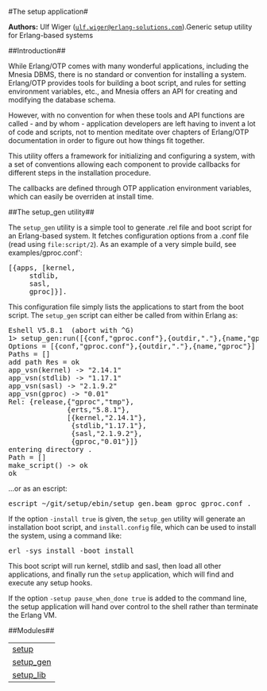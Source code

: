 

#The setup application#


__Authors:__ Ulf Wiger ([`ulf.wiger@erlang-solutions.com`](mailto:ulf.wiger@erlang-solutions.com)).Generic setup utility for Erlang-based systems


##Introduction##




While Erlang/OTP comes with many wonderful applications, including the 
Mnesia DBMS, there is no standard or convention for installing a 
system. Erlang/OTP provides tools for building a boot script, and rules
for setting environment variables, etc., and Mnesia offers an API for 
creating and modifying the database schema.



However, with no convention for when these tools and API functions 
are called - and by whom - application developers are left having to 
invent a lot of code and scripts, not to mention meditate over chapters
of Erlang/OTP documentation in order to figure out how things fit 
together.



This utility offers a framework for initializing and configuring a
system, with a set of conventions allowing each component to provide 
callbacks for different steps in the installation procedure.



The callbacks are defined through OTP application environment variables,
which can easily be overriden at install time.



##The setup_gen utility##




The `setup_gen` utility is a simple tool to generate .rel file and 
boot script for an Erlang-based system. It fetches configuration options
from a .conf file (read using `file:script/2`). As an example of a very
simple build, see examples/gproc.conf':

<pre>
[{apps, [kernel,
	 stdlib,
	 sasl,
	 gproc]}].
</pre>



This configuration file simply lists the applications to start from the
boot script. The `setup_gen` script can either be called from within 
Erlang as:

<pre>
Eshell V5.8.1  (abort with ^G)
1> setup_gen:run([{conf,"gproc.conf"},{outdir,"."},{name,"gproc"}]).
Options = [{conf,"gproc.conf"},{outdir,"."},{name,"gproc"}]
Paths = []
add path Res = ok
app_vsn(kernel) -> "2.14.1"
app_vsn(stdlib) -> "1.17.1"
app_vsn(sasl) -> "2.1.9.2"
app_vsn(gproc) -> "0.01"
Rel: {release,{"gproc","tmp"},
              {erts,"5.8.1"},
              [{kernel,"2.14.1"},
               {stdlib,"1.17.1"},
               {sasl,"2.1.9.2"},
               {gproc,"0.01"}]}
entering directory .
Path = []
make_script() -> ok
ok
</pre>



...or as an escript:

<pre>
escript ~/git/setup/ebin/setup_gen.beam gproc gproc.conf .
</pre>



If the option `-install true` is given, the `setup_gen` utility will 
generate an installation boot script, and `install.config` file, which
can be used to install the system, using a command like:

<pre>
erl -sys install -boot install
</pre>



This boot script will run kernel, stdlib and sasl, then load all other
applications, and finally run the `setup` application, which will find 
and execute any setup hooks.

If the option `-setup pause_when_done true` is added to the command line,
the setup application will hand over control to the shell rather than 
terminate the Erlang VM.


##Modules##


<table width="100%" border="0" summary="list of modules">
<tr><td><a href="setup.md" class="module">setup</a></td></tr>
<tr><td><a href="setup_gen.md" class="module">setup_gen</a></td></tr>
<tr><td><a href="setup_lib.md" class="module">setup_lib</a></td></tr></table>

